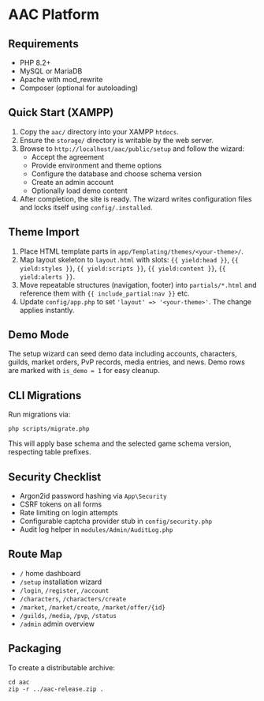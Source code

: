 # AAC Platform

## Requirements
- PHP 8.2+
- MySQL or MariaDB
- Apache with mod_rewrite
- Composer (optional for autoloading)

## Quick Start (XAMPP)
1. Copy the `aac/` directory into your XAMPP `htdocs`.
2. Ensure the `storage/` directory is writable by the web server.
3. Browse to `http://localhost/aac/public/setup` and follow the wizard:
   - Accept the agreement
   - Provide environment and theme options
   - Configure the database and choose schema version
   - Create an admin account
   - Optionally load demo content
4. After completion, the site is ready. The wizard writes configuration files and locks itself using `config/.installed`.

## Theme Import
1. Place HTML template parts in `app/Templating/themes/<your-theme>/`.
2. Map layout skeleton to `layout.html` with slots: `{{ yield:head }}`, `{{ yield:styles }}`, `{{ yield:scripts }}`, `{{ yield:content }}`, `{{ yield:alerts }}`.
3. Move repeatable structures (navigation, footer) into `partials/*.html` and reference them with `{{ include_partial:nav }}` etc.
4. Update `config/app.php` to set `'layout' => '<your-theme>'`. The change applies instantly.

## Demo Mode
The setup wizard can seed demo data including accounts, characters, guilds, market orders, PvP records, media entries, and news. Demo rows are marked with `is_demo = 1` for easy cleanup.

## CLI Migrations
Run migrations via:
```
php scripts/migrate.php
```
This will apply base schema and the selected game schema version, respecting table prefixes.

## Security Checklist
- Argon2id password hashing via `App\Security`
- CSRF tokens on all forms
- Rate limiting on login attempts
- Configurable captcha provider stub in `config/security.php`
- Audit log helper in `modules/Admin/AuditLog.php`

## Route Map
- `/` home dashboard
- `/setup` installation wizard
- `/login`, `/register`, `/account`
- `/characters`, `/characters/create`
- `/market`, `/market/create`, `/market/offer/{id}`
- `/guilds`, `/media`, `/pvp`, `/status`
- `/admin` admin overview

## Packaging
To create a distributable archive:
```
cd aac
zip -r ../aac-release.zip .
```
